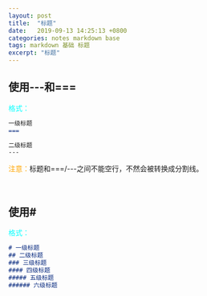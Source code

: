 ```yaml
---
layout: post
title:  "标题"
date:   2019-09-13 14:25:13 +0800
categories: notes markdown base
tags: markdown 基础 标题
excerpt: "标题"
---
```


## 使用---和===

<span style="color:aqua">格式：</span>

```markdown
一级标题
===

二级标题
---
```

<span style="color:orange">注意：</span>标题和===/---之间不能空行，不然会被转换成分割线。

&emsp;

## 使用\#

<span style="color:aqua">格式：</span>

```markdown
# 一级标题
## 二级标题
### 三级标题
#### 四级标题
##### 五级标题
###### 六级标题
```
